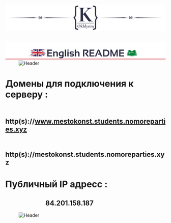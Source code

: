    ![Header](https://github.com/KonstantinOkhlynin/LearnToLearn/blob/master/assets/Headergithubname%20(2).svg)



   [![Header](https://github.com/KonstantinOkhlynin/LearnToLearn/blob/master/assets/1.svg)](https://github.com/KonstantinOkhlynin/Mesto-Backend/blob/main/README.EN.MD)
   ![Header](https://github.com/KonstantinOkhlynin/Project15/blob/main/assets/Mesto%20BackendRU.svg)
# Домены для подключения к серверу :
##       http(s)://www.mestokonst.students.nomoreparties.xyz
##       http(s)://mestokonst.students.nomoreparties.xyz
# Публичный IP адресс :
##        84.201.158.187


   ![Header](https://github.com/KonstantinOkhlynin/Project15/blob/main/assets/13.svg)

